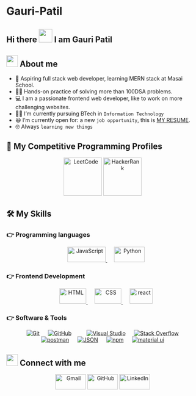 # Gauri-Patil
## Hi there <img src="https://media.giphy.com/media/hvRJCLFzcasrR4ia7z/giphy.gif" width="35"> I am Gauri Patil
## <img src="https://media.giphy.com/media/ObNTw8Uzwy6KQ/giphy.gif" width="30px">&nbsp;About me
- 🏫 Aspiring full stack web developer, learning MERN stack at Masai School.<br/>
- 👩‍💻 Hands-on practice of solving more than 100DSA problems.<br/>
- 💻 I am a passionate frontend web developer, like to work on more challenging websites.<br/> 
- 👩‍🎓 I’m currently pursuing BTech in `Information Technology`<br/>
- 😃 I’m currently open for: a new `job opportunity`, this is [MY RESUME](https://drive.google.com/file/d/1hYwHZ1SV80BFd3tDR3mT8CgvmueGWNIc/view?usp=sharing).<br/>
- :nerd_face: Always `learning new things`


## 👀 My Competitive Programming Profiles

<p align="center">
	<a href="https://leetcode.com/gauri_7920/"><img src="https://encrypted-tbn0.gstatic.com/images?q=tbn:ANd9GcTU3xRVkEaRXcFhO_QIQuZPdOU2lxYMBg8ltL7nwsHvITf_RNoWWnGVzk9VwIQxo_1igvM&usqp=CAU" alt="LeetCode"height="100px" width="100px"/></a>
	<a href="https://www.hackerrank.com/gaurip388"><img src="https://cdn3.iconfinder.com/data/icons/logos-and-brands-adobe/512/160_Hackerrank-512.png" alt="HackerRank"/ height="100px" width="100px"></a>     
</p>

## 🛠️ My Skills

### 👉 Programming languages

<p align="center"> 
  &emsp;
  <a href="https://developer.mozilla.org/en-US/docs/Web/JavaScript" target="_blank"> 
     <img alt="JavaScript" src="https://img.shields.io/badge/JavaScript%20-%23F7DF1E.svg?style=plastic&logo=javascript&logoColor=black" width="100px" height="40px">
   </a>
  &emsp;
   <a href="https://www.python.org" target="_blank">
    <img alt="Python" src="https://img.shields.io/badge/Python%20-%2314354C.svg?style=plastic&logo=python&logoColor=white" width="80px" height="40px">
  </a>
</p>


### 👉 Frontend Development
<p align="center"> 
  &emsp; 
  <a href="https://developer.mozilla.org/en-US/docs/Web/HTML" target="_blank"> 
   <img alt="HTML" src="https://img.shields.io/badge/HTML5%20-%23E34F26.svg?style=plastic&logo=html5&logoColor=white" width="70px" height="40px">
  </a>   
  &emsp;
  <a href="https://developer.mozilla.org/en-US/docs/Web/CSS/Reference" target="_blank">
    <img alt="CSS" src="https://img.shields.io/badge/CSS%20-%231572B6.svg?style=plastic&logo=css3&logoColor=white" width="70px" height="40px">
  </a> 
   &emsp;
  <a href="https://reactjs.org/" target="_blank">
    <img alt="react" src="https://cdn.worldvectorlogo.com/logos/react-1.svg" width="60px" height="40px">
  </a> 
</p>

 ### 👉 Software & Tools
 
<p align="center">
  &emsp;
    <a href="#"><img alt="Git" src="https://img.shields.io/badge/Git%20-%23F05033.svg?style=plastic&logo=git&logoColor=white"></a>
  &emsp;
    <a href="#"><img alt="GitHub" src="https://img.shields.io/badge/github-%23181717.svg?style=plastic&logo=github&logoColor=white"></a>
  &emsp;
  &emsp;
    <a href="#"><img alt="Visual Studio" src="https://img.shields.io/badge/visualstudiocode-%23181717.svg?style=plastic&logo=visualstudio&logoColor=blue"></a>
  &emsp;
    <a href="#"><img alt="Stack Overflow" src="https://img.shields.io/badge/-Stack%20Overflow-FE7A16?style=plastic&logo=stack-overflow&logoColor=white"></a>
  &emsp;
    <a href="#"><img alt="postman" src="https://img.shields.io/badge/postman-%230F9D58.svg?style=plastic&logo=postman&logoColor=white"></a>
  &emsp;
    <a href="#"><img alt="JSON" img src="https://img.shields.io/badge/json-%23000000.svg?style=plastic&logo=json&logoColor=white"></a>
  &emsp;
    <a href="#"><img alt="npm" src="https://img.shields.io/badge/npm-%235586A4.svg?style=plastic&logo=npm&logoColor=white"></a>
  &emsp;
    <a href="#"><img alt="material ui" src="https://img.shields.io/badge/mui-%2343B02A.svg?&style=plastic&logo=mui&logoColor=white"></a>
</p>


## <img src="https://media.giphy.com/media/iY8CRBdQXODJSCERIr/giphy.gif" width="30px"> Connect with me
<p align="center">
	<a href="gaurip388@gmail.com"><img img src="https://img.shields.io/badge/gmail-%23EA4335.svg?style=plastic&logo=gmail&logoColor=white" alt="Gmail"width="80px" height="40px"/></a>
	<a href="https://github.com/gauri9359060"><img src="https://img.shields.io/badge/github-%23181717.svg?style=plastic&logo=github&logoColor=white" alt="GitHub"width="80px" height="40px"/></a>
	<a href="https://www.linkedin.com/in/gauripatil79/"><img src="https://img.shields.io/badge/linkedin-%230A66C2.svg?style=plastic&logo=linkedin&logoColor=white" alt="LinkedIn" width="80px" height="40px"/></a>
</p>

